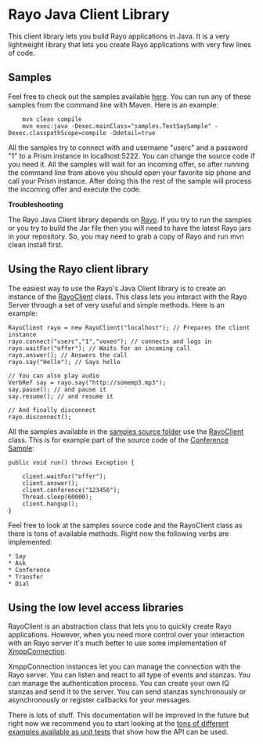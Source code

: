 # Rayo Java Client Library

This client library lets you build Rayo applications in Java. It is a very lightweight library that lets you create Rayo applications with very few lines of code. 

## Samples

Feel free to check out the samples available [here](https://github.com/rayo/rayo-server/tree/master/rayo-java-client/src/main/java/samples). You can run any of these samples from the command line with Maven. Here is an example:

        mvn clean compile
        mvn exec:java -Dexec.mainClass="samples.TextSaySample" -Dexec.classpathScope=compile -Ddetail=true

All the samples try to connect with and username "userc" and a password "1" to a Prism instance in localhost:5222. You can change the source code if you need it. All the samples will wait for an incoming offer, so after running the command line from above you should open your favorite sip phone and call your Prism instance. After doing this the rest of the sample will process the incoming offer and execute the code.   
 
**Troubleshooting**

The Rayo Java Client library depends on [Rayo](http://www.github.com/rayo/rayo-server). If you try to run the samples or you try to build the Jar file then you will need to have the latest Rayo jars in your repository. So, you may need to grab a copy of Rayo and run mvn clean install first.

## Using the Rayo client library 

The easiest way to use the Rayo's Java Client library is to create an instance of the [RayoClient](https://github.com/rayo/rayo-server/blob/master/rayo-java-client/src/main/java/com/voxeo/rayo/client/RayoClient.java) class. This class lets you interact with the Rayo Server through a set of very useful and simple methods. Here is an example:

	RayoClient rayo = new RayoClient("localhost"); // Prepares the client instance
	rayo.connect("userc","1","voxeo"); // connects and logs in
	rayo.waitFor("offer"); // Waits for an incoming call
	rayo.answer(); // Answers the call
	rayo.say("Hello"); // Says hello

	// You can also play audio
	VerbRef say = rayo.say("http://somemp3.mp3");
	say.pause(); // and pause it
	say.resume(); // and resume it

	// And finally disconnect
	rayo.disconnect();

All the samples available in the [samples source folder](https://github.com/rayo/rayo-server/tree/master/rayo-java-client/src/main/java/samples) use the [RayoClient](https://github.com/rayo/rayo-server/blob/master/rayo-java-client/src/main/java/com/voxeo/rayo/client/RayoClient.java) class. This is for example part of the source code of the [Conference Sample](https://github.com/rayo/rayo-server/tree/master/rayo-java-client/src/main/java/samples):

	public void run() throws Exception {
		
		client.waitFor("offer");
		client.answer();
		client.conference("123456");
		Thread.sleep(60000);
		client.hangup();
	}


Feel free to look at the samples source code and the RayoClient class as there is tons of available methods. Right now the following verbs are implemented:

	* Say
	* Ask
	* Conference
	* Transfer
	* Dial

## Using the low level access libraries

RayoClient is an abstraction class that lets you to quickly create Rayo applications. However, when you need more control over your interaction with an Rayo server it's much better to use some implementation of [XmppConnection](https://github.com/rayo/rayo-server/blob/master/rayo-java-client/src/main/java/com/voxeo/rayo/client/SimpleXmppConnection.java). 

XmppConnection instances let you can manage the connection with the Rayo server. You can listen and react to all type of events and stanzas. You can manage the authentication process. You can create your own IQ stanzas and send it to the server. You can send stanzas synchronously or asynchronously or register callbacks for your messages. 

There is lots of stuff. This documentation will be improved in the future but right now we recommend you to start looking at the [tons of different examples available as unit tests](https://github.com/rayo/rayo-server/tree/master/rayo-java-client/src/test/java/com/voxeo/rayo/client/test) that show how the API can be used. 

